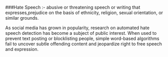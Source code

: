 ###Hate Speech :- abusive or threatening speech or writing that  expresses,prejudice on the basis of ethnicity, religion, sexual orientation, or similar grounds.


As social media has grown in popularity, research on automated hate speech detection has become a subject of public interest. When used to prevent text posting or blocklisting people, simple word-based algorithms fail to uncover subtle offending content and jeopardize right to free speech and expression.